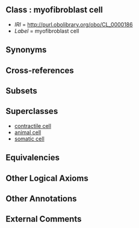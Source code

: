 
## Class : myofibroblast cell

 * *IRI* = http://purl.obolibrary.org/obo/CL_0000186
 * *Label* = myofibroblast cell

## Synonyms


## Cross-references


## Subsets


## Superclasses

 * [contractile cell](../../CL/83/CL_0000183.md)
 * [animal cell](../../CL/48/CL_0000548.md)
 * [somatic cell](../../CL/71/CL_0002371.md)

## Equivalencies


## Other Logical Axioms


## Other Annotations


## External Comments

